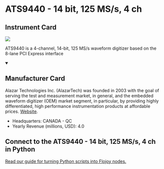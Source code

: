 
# ATS9440 - 14 bit, 125 MS/s, 4 ch

## Instrument Card

<img src="https://v5.airtableusercontent.com/v1/19/19/1691539200000/SnnOBpk7ryTrh3Pmw4v69g/EGsN_CPM9oVBqLk8CaaOn7s0yKCHXzAHIPd0mpAoZgWvNs897xGrWqq4z0rTPxizUAKW605ARnQGb7t-sM_kA_eJ63aBa-i9HMcKSiw48TY/FCDpSG2sU-MzrNTrGV9zU9Kq71NXqYl-cqNw7c3d2t8"/>
<p>ATS9440 is a 4-channel, 14-bit, 125 MS/s waveform digitizer based on the 8-lane PCI Express interface</p>

<details open>
<summary><h2>Manufacturer Card</h2></summary>

Alazar Technologies Inc. (AlazarTech) was founded in 2003 with the goal of serving the test and measurement market, in general, and the embedded waveform digitizer (OEM) market segment, in particular, by providing highly differentiated, high performance instrumentation products at affordable prices. <a href="https://www.alazartech.com/">Website</a>.

<ul>
  <li>Headquarters: CANADA - QC</li>
  <li>Yearly Revenue (millions, USD): 4.0</li>
</ul>
</details>

## Connect to the ATS9440 - 14 bit, 125 MS/s, 4 ch in Python

[Read our guide for turning Python scripts into Flojoy nodes.](https://docs.flojoy.ai/custom-nodes/creating-custom-node/)


